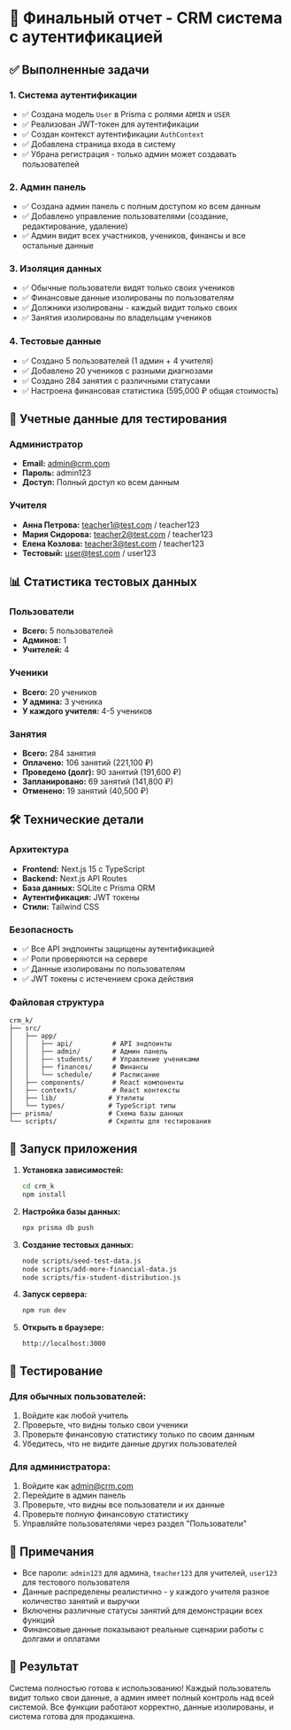 # 🎉 Финальный отчет - CRM система с аутентификацией

## ✅ Выполненные задачи

### 1. Система аутентификации
- ✅ Создана модель `User` в Prisma с ролями `ADMIN` и `USER`
- ✅ Реализован JWT-токен для аутентификации
- ✅ Создан контекст аутентификации `AuthContext`
- ✅ Добавлена страница входа в систему
- ✅ Убрана регистрация - только админ может создавать пользователей

### 2. Админ панель
- ✅ Создана админ панель с полным доступом ко всем данным
- ✅ Добавлено управление пользователями (создание, редактирование, удаление)
- ✅ Админ видит всех участников, учеников, финансы и все остальные данные

### 3. Изоляция данных
- ✅ Обычные пользователи видят только своих учеников
- ✅ Финансовые данные изолированы по пользователям
- ✅ Должники изолированы - каждый видит только своих
- ✅ Занятия изолированы по владельцам учеников

### 4. Тестовые данные
- ✅ Создано 5 пользователей (1 админ + 4 учителя)
- ✅ Добавлено 20 учеников с разными диагнозами
- ✅ Создано 284 занятия с различными статусами
- ✅ Настроена финансовая статистика (595,000 ₽ общая стоимость)

## 🔑 Учетные данные для тестирования

### Администратор
- **Email:** admin@crm.com
- **Пароль:** admin123
- **Доступ:** Полный доступ ко всем данным

### Учителя
- **Анна Петрова:** teacher1@test.com / teacher123
- **Мария Сидорова:** teacher2@test.com / teacher123  
- **Елена Козлова:** teacher3@test.com / teacher123
- **Тестовый:** user@test.com / user123

## 📊 Статистика тестовых данных

### Пользователи
- **Всего:** 5 пользователей
- **Админов:** 1
- **Учителей:** 4

### Ученики
- **Всего:** 20 учеников
- **У админа:** 3 ученика
- **У каждого учителя:** 4-5 учеников

### Занятия
- **Всего:** 284 занятия
- **Оплачено:** 106 занятий (221,100 ₽)
- **Проведено (долг):** 90 занятий (191,600 ₽)
- **Запланировано:** 69 занятий (141,800 ₽)
- **Отменено:** 19 занятий (40,500 ₽)

## 🛠️ Технические детали

### Архитектура
- **Frontend:** Next.js 15 с TypeScript
- **Backend:** Next.js API Routes
- **База данных:** SQLite с Prisma ORM
- **Аутентификация:** JWT токены
- **Стили:** Tailwind CSS

### Безопасность
- ✅ Все API эндпоинты защищены аутентификацией
- ✅ Роли проверяются на сервере
- ✅ Данные изолированы по пользователям
- ✅ JWT токены с истечением срока действия

### Файловая структура
```
crm_k/
├── src/
│   ├── app/
│   │   ├── api/          # API эндпоинты
│   │   ├── admin/        # Админ панель
│   │   ├── students/     # Управление учениками
│   │   ├── finances/     # Финансы
│   │   └── schedule/     # Расписание
│   ├── components/       # React компоненты
│   ├── contexts/         # React контексты
│   ├── lib/             # Утилиты
│   └── types/           # TypeScript типы
├── prisma/              # Схема базы данных
└── scripts/             # Скрипты для тестирования
```

## 🚀 Запуск приложения

1. **Установка зависимостей:**
   ```bash
   cd crm_k
   npm install
   ```

2. **Настройка базы данных:**
   ```bash
   npx prisma db push
   ```

3. **Создание тестовых данных:**
   ```bash
   node scripts/seed-test-data.js
   node scripts/add-more-financial-data.js
   node scripts/fix-student-distribution.js
   ```

4. **Запуск сервера:**
   ```bash
   npm run dev
   ```

5. **Открыть в браузере:**
   ```
   http://localhost:3000
   ```

## 🧪 Тестирование

### Для обычных пользователей:
1. Войдите как любой учитель
2. Проверьте, что видны только свои ученики
3. Проверьте финансовую статистику только по своим данным
4. Убедитесь, что не видите данные других пользователей

### Для администратора:
1. Войдите как admin@crm.com
2. Перейдите в админ панель
3. Проверьте, что видны все пользователи и их данные
4. Проверьте полную финансовую статистику
5. Управляйте пользователями через раздел "Пользователи"

## 📝 Примечания

- Все пароли: `admin123` для админа, `teacher123` для учителей, `user123` для тестового пользователя
- Данные распределены реалистично - у каждого учителя разное количество занятий и выручки
- Включены различные статусы занятий для демонстрации всех функций
- Финансовые данные показывают реальные сценарии работы с долгами и оплатами

## 🎯 Результат

Система полностью готова к использованию! Каждый пользователь видит только свои данные, а админ имеет полный контроль над всей системой. Все функции работают корректно, данные изолированы, и система готова для продакшена.
